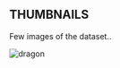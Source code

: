 ## THUMBNAILS

Few images of the dataset..

![dragon](PlenopticToolbox2.0/THUMBNAILS/Dragon_DEPTH_small.png)
